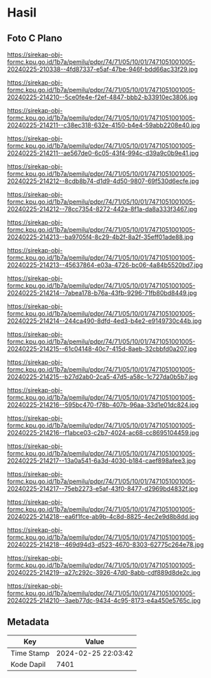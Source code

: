 # Hasil

## Foto C Plano

https://sirekap-obj-formc.kpu.go.id/1b7a/pemilu/pdpr/74/71/05/10/01/7471051001005-20240225-210338--4fd87337-e5af-47be-946f-bdd66ac33f29.jpg

https://sirekap-obj-formc.kpu.go.id/1b7a/pemilu/pdpr/74/71/05/10/01/7471051001005-20240225-214210--5ce0fe4e-f2ef-4847-bbb2-b33910ec3806.jpg

https://sirekap-obj-formc.kpu.go.id/1b7a/pemilu/pdpr/74/71/05/10/01/7471051001005-20240225-214211--c38ec318-632e-4150-b4e4-59abb2208e40.jpg

https://sirekap-obj-formc.kpu.go.id/1b7a/pemilu/pdpr/74/71/05/10/01/7471051001005-20240225-214211--ae567de0-6c05-43f4-994c-d39a9c0b9e41.jpg

https://sirekap-obj-formc.kpu.go.id/1b7a/pemilu/pdpr/74/71/05/10/01/7471051001005-20240225-214212--8cdb8b74-d1d9-4d50-9807-69f530d6ecfe.jpg

https://sirekap-obj-formc.kpu.go.id/1b7a/pemilu/pdpr/74/71/05/10/01/7471051001005-20240225-214212--78cc7354-8272-442a-8f1a-da8a333f3467.jpg

https://sirekap-obj-formc.kpu.go.id/1b7a/pemilu/pdpr/74/71/05/10/01/7471051001005-20240225-214213--ba9705f4-8c29-4b2f-8a2f-35eff01ade88.jpg

https://sirekap-obj-formc.kpu.go.id/1b7a/pemilu/pdpr/74/71/05/10/01/7471051001005-20240225-214213--45637864-e03a-4726-bc06-4a84b5520bd7.jpg

https://sirekap-obj-formc.kpu.go.id/1b7a/pemilu/pdpr/74/71/05/10/01/7471051001005-20240225-214214--7abea178-b76a-43fb-9296-71fb80bd8449.jpg

https://sirekap-obj-formc.kpu.go.id/1b7a/pemilu/pdpr/74/71/05/10/01/7471051001005-20240225-214214--244ca490-8dfd-4ed3-b4e2-e9149730c44b.jpg

https://sirekap-obj-formc.kpu.go.id/1b7a/pemilu/pdpr/74/71/05/10/01/7471051001005-20240225-214215--61c04148-40c7-415d-8aeb-32cbbfd0a207.jpg

https://sirekap-obj-formc.kpu.go.id/1b7a/pemilu/pdpr/74/71/05/10/01/7471051001005-20240225-214215--b27d2ab0-2ca5-47d5-a58c-1c727da0b5b7.jpg

https://sirekap-obj-formc.kpu.go.id/1b7a/pemilu/pdpr/74/71/05/10/01/7471051001005-20240225-214216--595bc470-f78b-407b-96aa-33d1e01dc824.jpg

https://sirekap-obj-formc.kpu.go.id/1b7a/pemilu/pdpr/74/71/05/10/01/7471051001005-20240225-214216--f1abce03-c2b7-4024-ac68-cc8695104459.jpg

https://sirekap-obj-formc.kpu.go.id/1b7a/pemilu/pdpr/74/71/05/10/01/7471051001005-20240225-214217--13a0a541-6a3d-4030-b184-caef898afee3.jpg

https://sirekap-obj-formc.kpu.go.id/1b7a/pemilu/pdpr/74/71/05/10/01/7471051001005-20240225-214217--75eb2273-e5af-43f0-8477-d2969bd4832f.jpg

https://sirekap-obj-formc.kpu.go.id/1b7a/pemilu/pdpr/74/71/05/10/01/7471051001005-20240225-214218--ea6f1fce-ab9b-4c8d-8825-4ec2e9d8b8dd.jpg

https://sirekap-obj-formc.kpu.go.id/1b7a/pemilu/pdpr/74/71/05/10/01/7471051001005-20240225-214218--469d94d3-d523-4670-8303-62775c264e78.jpg

https://sirekap-obj-formc.kpu.go.id/1b7a/pemilu/pdpr/74/71/05/10/01/7471051001005-20240225-214219--a27c292c-3926-47d0-8abb-cdf889d8de2c.jpg

https://sirekap-obj-formc.kpu.go.id/1b7a/pemilu/pdpr/74/71/05/10/01/7471051001005-20240225-214210--3aeb77dc-9434-4c95-8173-e4a450e5765c.jpg


## Metadata

| Key        | Value               |
| ---------- | ------------------- |
| Time Stamp | 2024-02-25 22:03:42 |
| Kode Dapil | 7401                |



